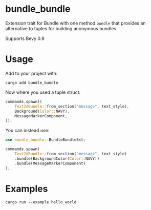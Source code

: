 # bundle_bundle

Extension trait for Bundle with one method `bundle` that provides an alternative to tuples for building anonymous bundles.

Supports Bevy 0.9

# Usage

Add to your project with:

```
cargo add bundle_bundle
```

Now where you used a tuple struct:

```rust
commands.spawn((
    Text2dBundle::from_section("message", text_style),
    Background(Color::NAVY),
    MessageMarkerComponent,
));
```

You can instead use:

```rust
use bundle_bundle::BundleBundleExt;

commands.spawn(
    Text2dBundle::from_section("message", text_style)
    .bundle(BackgroundColor(Color::NAVY))
    .bundle(MessageMarkerComponent)
);
```

# Examples
```
cargo run --example hello_world
```